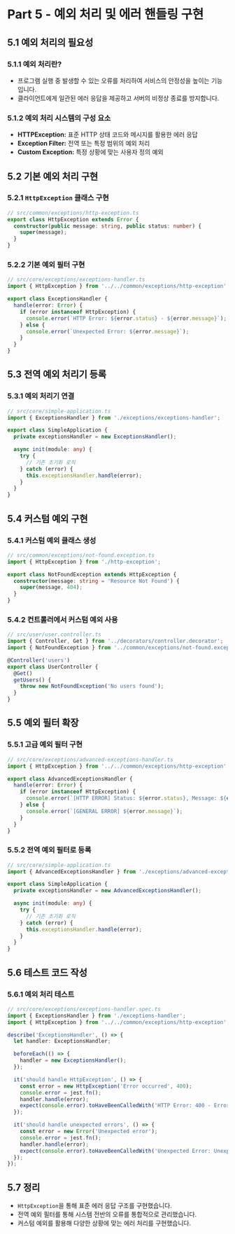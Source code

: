 # Part 5 - 예외 처리 및 에러 핸들링 구현

## 5.1 예외 처리의 필요성

### 5.1.1 예외 처리란?
- 프로그램 실행 중 발생할 수 있는 오류를 처리하여 서비스의 안정성을 높이는 기능입니다.
- 클라이언트에게 일관된 에러 응답을 제공하고 서버의 비정상 종료를 방지합니다.

### 5.1.2 예외 처리 시스템의 구성 요소
- **HTTPException:** 표준 HTTP 상태 코드와 메시지를 활용한 에러 응답
- **Exception Filter:** 전역 또는 특정 범위의 예외 처리
- **Custom Exception:** 특정 상황에 맞는 사용자 정의 예외

## 5.2 기본 예외 처리 구현

### 5.2.1 `HttpException` 클래스 구현
```typescript
// src/common/exceptions/http-exception.ts
export class HttpException extends Error {
  constructor(public message: string, public status: number) {
    super(message);
  }
}
```

### 5.2.2 기본 예외 필터 구현
```typescript
// src/core/exceptions/exceptions-handler.ts
import { HttpException } from '../../common/exceptions/http-exception';

export class ExceptionsHandler {
  handle(error: Error) {
    if (error instanceof HttpException) {
      console.error(`HTTP Error: ${error.status} - ${error.message}`);
    } else {
      console.error(`Unexpected Error: ${error.message}`);
    }
  }
}
```

## 5.3 전역 예외 처리기 등록

### 5.3.1 예외 처리기 연결
```typescript
// src/core/simple-application.ts
import { ExceptionsHandler } from './exceptions/exceptions-handler';

export class SimpleApplication {
  private exceptionsHandler = new ExceptionsHandler();

  async init(module: any) {
    try {
      // 기존 초기화 로직
    } catch (error) {
      this.exceptionsHandler.handle(error);
    }
  }
}
```

## 5.4 커스텀 예외 구현

### 5.4.1 커스텀 예외 클래스 생성
```typescript
// src/common/exceptions/not-found.exception.ts
import { HttpException } from './http-exception';

export class NotFoundException extends HttpException {
  constructor(message: string = 'Resource Not Found') {
    super(message, 404);
  }
}
```

### 5.4.2 컨트롤러에서 커스텀 예외 사용
```typescript
// src/user/user.controller.ts
import { Controller, Get } from '../decorators/controller.decorator';
import { NotFoundException } from '../common/exceptions/not-found.exception';

@Controller('users')
export class UserController {
  @Get()
  getUsers() {
    throw new NotFoundException('No users found');
  }
}
```

## 5.5 예외 필터 확장

### 5.5.1 고급 예외 필터 구현
```typescript
// src/core/exceptions/advanced-exceptions-handler.ts
import { HttpException } from '../../common/exceptions/http-exception';

export class AdvancedExceptionsHandler {
  handle(error: Error) {
    if (error instanceof HttpException) {
      console.error(`[HTTP ERROR] Status: ${error.status}, Message: ${error.message}`);
    } else {
      console.error(`[GENERAL ERROR] ${error.message}`);
    }
  }
}
```

### 5.5.2 전역 예외 필터로 등록
```typescript
// src/core/simple-application.ts
import { AdvancedExceptionsHandler } from './exceptions/advanced-exceptions-handler';

export class SimpleApplication {
  private exceptionsHandler = new AdvancedExceptionsHandler();

  async init(module: any) {
    try {
      // 기존 초기화 로직
    } catch (error) {
      this.exceptionsHandler.handle(error);
    }
  }
}
```

## 5.6 테스트 코드 작성

### 5.6.1 예외 처리 테스트
```typescript
// src/core/exceptions/exceptions-handler.spec.ts
import { ExceptionsHandler } from './exceptions-handler';
import { HttpException } from '../../common/exceptions/http-exception';

describe('ExceptionsHandler', () => {
  let handler: ExceptionsHandler;

  beforeEach(() => {
    handler = new ExceptionsHandler();
  });

  it('should handle HttpException', () => {
    const error = new HttpException('Error occurred', 400);
    console.error = jest.fn();
    handler.handle(error);
    expect(console.error).toHaveBeenCalledWith('HTTP Error: 400 - Error occurred');
  });

  it('should handle unexpected errors', () => {
    const error = new Error('Unexpected error');
    console.error = jest.fn();
    handler.handle(error);
    expect(console.error).toHaveBeenCalledWith('Unexpected Error: Unexpected error');
  });
});
```

## 5.7 정리

- `HttpException`을 통해 표준 에러 응답 구조를 구현했습니다.
- 전역 예외 필터를 통해 시스템 전반의 오류를 통합적으로 관리했습니다.
- 커스텀 예외를 활용해 다양한 상황에 맞는 에러 처리를 구현했습니다.

